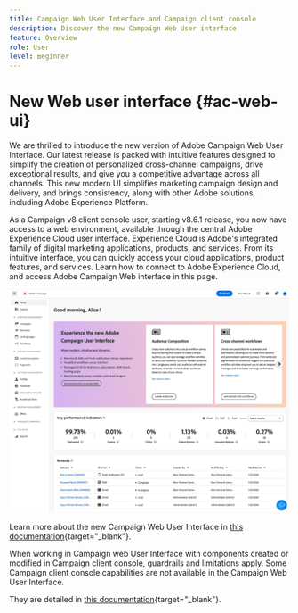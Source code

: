 ```yaml
---
title: Campaign Web User Interface and Campaign client console
description: Discover the new Campaign Web User interface
feature: Overview
role: User
level: Beginner
---
```

# New Web user interface {#ac-web-ui}

We are thrilled to introduce the new version of Adobe Campaign Web User Interface. Our latest release is packed with intuitive features designed to simplify the creation of personalized cross-channel campaigns, drive exceptional results, and give you a competitive advantage across all channels. This new modern UI simplifies marketing campaign design and delivery, and brings consistency, along with other Adobe solutions, including Adobe Experience Platform.

As a Campaign v8 client console user, starting v8.6.1 release, you now have access to a web environment, available through the central Adobe Experience Cloud user interface. Experience Cloud is Adobe's integrated family of digital marketing applications, products, and services. From its intuitive interface, you can quickly access your cloud applications, product features, and services. Learn how to connect to Adobe Experience Cloud, and access Adobe Campaign Web interface in this page.

![Adobe Campaign Web User Interface Home Page](assets/ac-web-home.png)

Learn more about the new Campaign Web User Interface in [this documentation](https://experienceleague.adobe.com/docs/campaign-web/v8/campaign-web-home.html){target="_blank"}.

When working in Campaign web User Interface with components created or modified in Campaign client console, guardrails and limitations apply. Some Campaign client console capabilities are not available in the Campaign Web User Interface.

They are detailed in [this documentation](https://experienceleague.adobe.com/docs/campaign-web/v8/start/guardrails.html){target="_blank"}.

